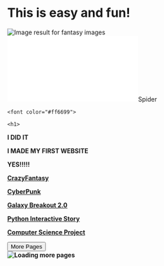 
 <html lang="en">
         <head>
             <meta charset="utf-8">
             <title>Welcome, Berenice Avalos's Website, CSP2</title>
        </head>
        <body>
            <h1>
                This is easy and fun!
              </h1>
           <img class="irc_mi" src="https://media.istockphoto.com/photos/fairy-tree-in-mystic-forest-picture-id502735520?k=6&amp;m=502735520&amp;s=612x612&amp;w=0&amp;h=kMaZWd25caV3bKU3kHnFhRoRXhcxjiChw6nhYCTLktI=" alt="Image result for fantasy images" onload="typeof google==='object'&amp;&amp;google.aft&amp;&amp;google.aft(this)">
           <a> <embed id="plugin" src="file:///C:/Users/Berenice/Downloads/Spider%20Man%20%20(1).pdf/">Spider
 
 <html>
 <body background="http://www.kinyu-z.net/data/wallpapers/42/848087.jpg">
 </body>
 </html>
 
 </style>
 
  </head>
  
  <body>
 
    <font color="#ff6699">

    <h1>
 <p><strong>I DID IT
  <p><strong>I MADE MY FIRST WEBSITE
     <p><strong> YES!!!!!</strong>
      

</html>

<div class="topnav"></div>
   <a href="https://berenice-avalos.github.io/CrazyFantasy/">CrazyFantasy</a> 
   <p> <a href="https://berenice-avalos.github.io/CyberPunk/">CyberPunk</a></p>
   <a href="https://scratch.mit.edu/projects/248604315/" target ="_blank">Galaxy Breakout 2.0</a>
   <p> <a href="https://repl.it/@berenicecode/UnequaledChartreuseBackend/">Python Interactive Story
   <p> <a href="images/Spider-Man.pdf" target ="_blank">Computer Science Project</a> </p>
<!DOCTYPE html>
<html>
<head>
  <title>Render</title>
  <meta name="referrer" content="never">
    <script src="/assets/pdf-effea309c8062425128dcb7301755141.js"></script><link rel="stylesheet" href="/assets/pdf-effeb1f6266aa69a5cc3fb0de5617951.css">

</head>
<body
   class="is-embedded "
   data-render-url="https://render.githubusercontent.com"
   data-github-hostname="github.com"
>
  <div class="render-shell js-render-shell" >
    
<div class="pdf-container"
  data-file="https://raw.githubusercontent.com/Berenice-Avalos/ARTSY-AGAIN/29374661ab060812c6f0050d08991cf59992bb96/Spider-Verse%20PDF%20(1).pdf"
  data-worker="/assets/pdf/worker-de03a6262fe73d7da5661d85cbb46962.js"
  data-bcmap-dir="https://render.githubusercontent.com/pdf/"
>
</div>

<div id="js-click-for-more" class="click-for-more">
  <button class="button">More Pages</button>
  <div class="spinner"><img src="../pdf/spinner.gif" alt="Loading more pages"/></div>
</div>

  </div>

  

</body>
</html>
